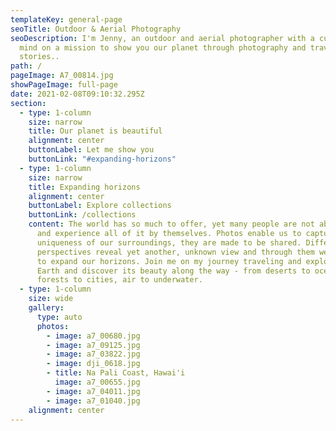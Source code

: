 ```yaml
---
templateKey: general-page
seoTitle: Outdoor & Aerial Photography
seoDescription: I'm Jenny, an outdoor and aerial photographer with a curious
  mind on a mission to show you our planet through photography and travel
  stories..
path: /
pageImage: A7_00814.jpg
showPageImage: full-page
date: 2021-02-08T09:10:32.295Z
section:
  - type: 1-column
    size: narrow
    title: Our planet is beautiful
    alignment: center
    buttonLabel: Let me show you
    buttonLink: "#expanding-horizons"
  - type: 1-column
    size: narrow
    title: Expanding horizons
    alignment: center
    buttonLabel: Explore collections
    buttonLink: /collections
    content: The world has so much to offer, yet many people are not able to travel
      and experience all of it by themselves. Photos enable us to capture the
      uniqueness of our surroundings, they are made to be shared. Different
      perspectives reveal yet another, unknown view and through them we are abke
      to expand our horizons. Join me on my journey traveling and exploring the
      Earth and discover its beauty along the way - from deserts to oceans,
      forests to cities, air to underwater.
  - type: 1-column
    size: wide
    gallery:
      type: auto
      photos:
        - image: a7_00680.jpg
        - image: a7_09125.jpg
        - image: a7_03822.jpg
        - image: dji_0618.jpg
        - title: Na Pali Coast, Hawai'i
          image: a7_00655.jpg
        - image: a7_04011.jpg
        - image: a7_01040.jpg
    alignment: center
---
```

